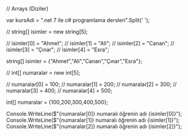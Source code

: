 // Arrays (Diziler)

var kursAdi = ".net 7 ile c# programlama dersleri".Split(' ');

// string[] isimler = new string[5];

// isimler[0] = "Ahmet";
// isimler[1] = "Ali";
// isimler[2] = "Canan";
// isimler[3] = "Çınar";
// isimler[4] = "Esra";

string[] isimler = {"Ahmet","Ali","Canan","Çınar","Esra"};

// int[] numaralar = new int[5];

// numaralar[0] = 100;
// numaralar[1] = 200;
// numaralar[2] = 300;
// numaralar[3] = 400;
// numaralar[4] = 500;

int[] numaralar = {100,200,300,400,500};

Console.WriteLine($"{numaralar[0]} numaralı öğrenin adı {isimler[0]}");
Console.WriteLine($"{numaralar[1]} numaralı öğrenin adı {isimler[1]}");
Console.WriteLine($"{numaralar[2]} numaralı öğrenin adı {isimler[2]}");

